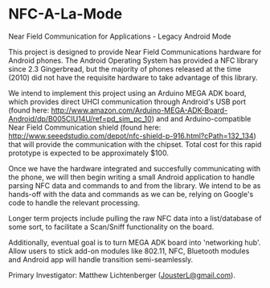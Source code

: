 NFC-A-La-Mode
=============

Near Field Communication for Applications - Legacy Android Mode

This project is designed to provide Near Field Communications hardware for Android phones. The Android Operating System has provided a NFC library since 2.3 Gingerbread, but the majority of phones released at the time (2010) did not have the requisite hardware to take advantage of this library.

We intend to implement this project using an Arduino MEGA ADK board, which provides direct UHCI communication through Android's USB port (found here: http://www.amazon.com/Arduino-MEGA-ADK-Board-Android/dp/B005CIU14U/ref=pd_sim_pc_10) and and Arduino-compatible Near Field Communication shield (found here: http://www.seeedstudio.com/depot/nfc-shield-p-916.html?cPath=132_134) that will provide the communication with the chipset. Total cost for this rapid prototype is expected to be approximately $100.

Once we have the hardware integrated and succesfully communicating with the phone, we will then begin writing a small Android application to handle parsing NFC data and commands to and from the library. We intend to be as hands-off with the data and commands as we can be, relying on Google's code to handle the relevant processing.

Longer term projects include pulling the raw NFC data into a list/database of some sort, to facilitate a Scan/Sniff functionality on the board.

Additionally, eventual goal is to turn MEGA ADK board into 'networking hub'. Allow users to stick add-on modules like 802.11, NFC, Bluetooth modules and Android app will handle transition semi-seamlessly.

Primary Investigator: Matthew Lichtenberger (JousterL@gmail.com).